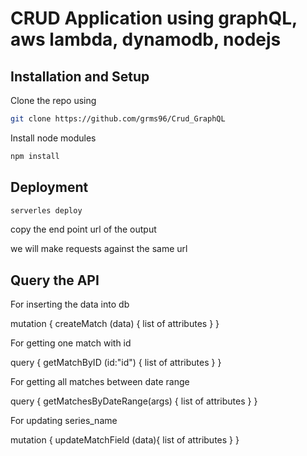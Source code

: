 # CRUD Application using graphQL, aws lambda, dynamodb, nodejs

## Installation and Setup

Clone the repo using 

```bash
git clone https://github.com/grms96/Crud_GraphQL
```

Install node modules
```bash
npm install
```
## Deployment

```bash
serverles deploy
```
copy the end point url of the output

we will make requests against the same url

## Query the API

For inserting the data into db

mutation {
      createMatch (data) {
        list of attributes 
      }
    }


For getting one match with id

query {
      getMatchByID (id:"id") {
       list of attributes
      }
    }


For getting all matches between date range

query {
      getMatchesByDateRange(args) {
        list of attributes
      }
    }


For updating series_name

mutation {
      updateMatchField (data){
          list of attributes
      }
    }


